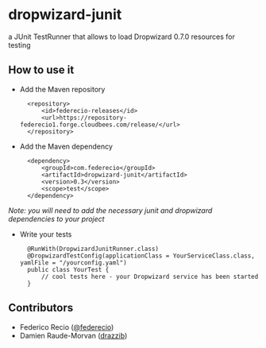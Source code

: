dropwizard-junit
================

a JUnit TestRunner that allows to load Dropwizard 0.7.0 resources for testing


How to use it
-------------

* Add the Maven repository

        <repository>
            <id>federecio-releases</id>
            <url>https://repository-federecio1.forge.cloudbees.com/release/</url>
        </repository>


* Add the Maven dependency

        <dependency>
            <groupId>com.federecio</groupId>
            <artifactId>dropwizard-junit</artifactId>
            <version>0.3</version>
            <scope>test</scope>
        </dependency>

*Note: you will need to add the necessary junit and dropwizard dependencies to your project*

* Write your tests

        @RunWith(DropwizardJunitRunner.class)
        @DropwizardTestConfig(applicationClass = YourServiceClass.class, yamlFile = "/yourconfig.yaml")
        public class YourTest {
            // cool tests here - your Dropwizard service has been started
        }

Contributors
------------

* Federico Recio ([@federecio](http://twitter.com/federecio))
* Damien Raude-Morvan ([drazzib](https://github.com/drazzib))
